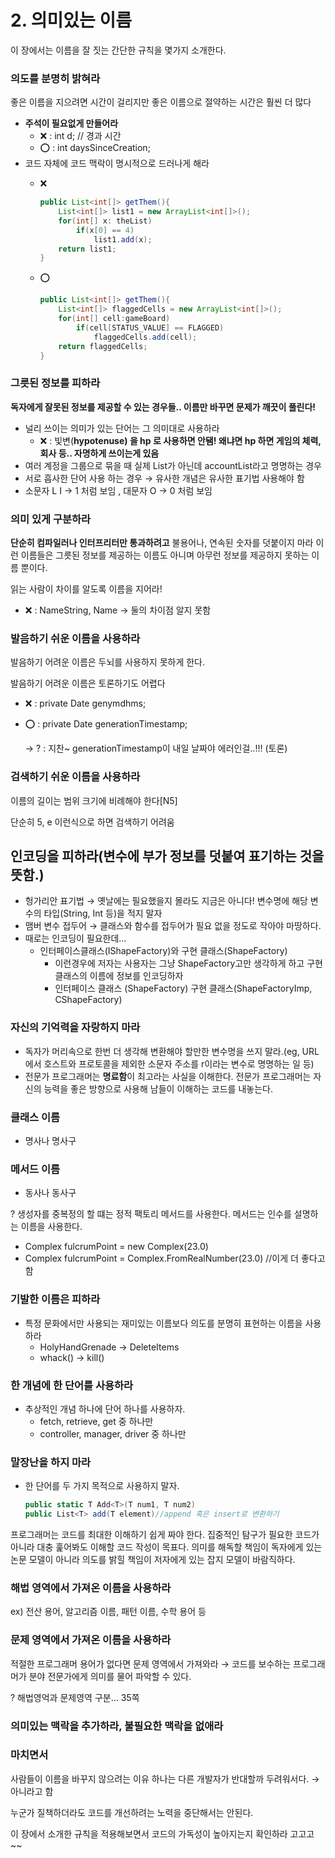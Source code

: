 # 2. 의미있는 이름

이 장에서는 이름을 잘 짓는 간단한 규칙을 몇가지 소개한다.

### 의도를 분명히 밝혀라

좋은 이름을 지으려면 시간이 걸리지만 좋은 이름으로 절약하는 시간은 훨씬 더 많다

- **주석이 필요없게 만들어라**
    - ❌ : int d; // 경과 시간
    - ⭕ : int daysSinceCreation;
- 코드 자체에 코드 맥락이 명시적으로 드러나게 해라
    - ❌
        
        ```java
        public List<int[]> getThem(){
        	List<int[]> list1 = new ArrayList<int[]>();
        	for(int[] x: theList)
        		if(x[0] == 4)
        			list1.add(x);
        	return list1;
        }
        ```
        
    - ⭕
        
        ```java
        public List<int[]> getThem(){
        	List<int[]> flaggedCells = new ArrayList<int[]>();
        	for(int[] cell:gameBoard)
        		if(cell[STATUS_VALUE] == FLAGGED)
        			flaggedCells.add(cell);
        	return flaggedCells;
        }
        ```
        

### 그릇된 정보를 피하라

**독자에게 잘못된 정보를 제공할 수 있는 경우들.. 이름만 바꾸면 문제가 깨끗이 풀린다!**

- 널리 쓰이는 의미가 있는 단어는 그 의미대로 사용하라
    - ❌ : 빛변(**hypotenuse) 을 hp 로 사용하면 안됌! 왜냐면 hp 하면 게임의 체력, 회사 등.. 자명하게 쓰이는게 있음**
- 여러 계정을 그룹으로 묶을 때 실제 List가 아닌데 accountList라고 명명하는 경우
- 서로 흡사한 단어 사용 하는 경우 → 유사한 개념은 유사한 표기법 사용해야 함
- 소문자 L  I → 1 처럼 보임 , 대문자 O → 0 처럼 보임

### 의미 있게 구분하라

**단순히 컴파일러나 인터프리터만 통과하려고** 불용어나, 연속된 숫자를 덧붙이지 마라 이런 이름들은 그릇된 정보를 제공하는 이름도 아니며 아무런 정보를 제공하지 못하는 이름 뿐이다. 

읽는 사람이 차이를 알도록 이름을 지어라! 

- ❌ : NameString, Name → 둘의 차이점 알지 못함

### 발음하기 쉬운 이름을 사용하라

발음하기 어려운 이름은 두뇌를 사용하지 못하게 한다. 

발음하기 어려운 이름은 토론하기도 어렵다

- ❌ : private Date genymdhms;
- ⭕ : private Date generationTimestamp;
    
    → ? : 지찬~ generationTimestamp이 내일 날짜야 에러인걸..!!! (토론)
    

### 검색하기 쉬운 이름을 사용하라

이름의 길이는 범위 크기에 비례해야 한다[N5]

단순히 5, e 이런식으로 하면 검색하기 어려움

## 인코딩을 피하라(변수에 부가 정보를 덧붙여 표기하는 것을 뜻함.)

- 헝가리안 표기법 → 옛날에는 필요했을지 몰라도 지금은 아니다! 변수명에 해당 변수의 타입(String, Int 등)을 적지 말자
- 맴버 변수 접두어 → 클래스와 함수를 접두어가 필요 없을 정도로 작아야 마땅하다.
- 때로는 인코딩이 필요한데…
    - 인터페이스클래스(IShapeFactory)와 구현 클래스(ShapeFactory)
        - 이런경우에 저자는 사용자는 그냥 ShapeFactory고만 생각하게 하고 구현 클래스의 이름에 정보를 인코딩하자
        - 인터페이스 클래스 (ShapeFactory) 구현 클래스(ShapeFactoryImp, CShapeFactory)

### 자신의 기억력을 자랑하지 마라

- 독자가 머리속으로 한번 더 생각해 변환해야 할만한 변수명을 쓰지 말라.(eg, URL에서 호스트와 프로토콜을 제외한 소문자 주소를 r이라는 변수로 명명하는 일 등)
- 전문가 프로그래머는 **명료함**이 최고라는 사실을 이해한다. 전문가 프로그래머는 자신의 능력을 좋은 방향으로 사용해 남들이 이해하는 코드를 내놓는다.

### 클래스 이름

- 명사나 명사구

### 메서드 이름

- 동사나 동사구

? 생성자를 중복정의 할 떄는 정적 팩토리 메서드를 사용한다. 메서드는 인수를 설명하는 이름을 사용한다. 

- Complex fulcrumPoint = new Complex(23.0)
- Complex fulcrumPoint = Complex.FromRealNumber(23.0) //이게 더 좋다고 함

### 기발한 이름은 피하라

- 특정 문화에서만 사용되는 재미있는 이름보다 의도를 분명히 표현하는 이름을 사용하라
    - HolyHandGrenade → DeleteItems
    - whack() → kill()

### 한 개념에 한 단어를 사용하라

- 추상적인 개념 하나에 단어 하나를 사용하자.
    - fetch, retrieve, get 중 하나만
    - controller, manager, driver 중 하나만

### 말장난을 하지 마라

- 한 단어를 두 가지 목적으로 사용하지 말자.
    
    ```csharp
    public static T Add<T>(T num1, T num2)
    public List<T> add(T element)//append 혹은 insert로 변환하기
    ```
    

프로그래머는 코드를 최대한 이해하기 쉽게 짜야 한다. 집중적인 탐구가 필요한 코드가 아니라 대충 훑어봐도 이해할 코드 작성이 목표다. 의미를 해독할 책임이 독자에게 있는 논문 모델이 아니라 의도를 밝힐 책임이 저자에게 있는 잡지 모델이 바람직하다.  

### 해법 영역에서 가져온 이름을 사용하라

ex) 전산 용어, 알고리즘 이름, 패턴 이름, 수학 용어 등

### 문제 영역에서 가져온 이름을 사용하라

적절한 프로그래머 용어가 없다면 문제 영역에서 가져와라 → 코드를 보수하는 프로그래머가 분야 전문가에게 의미를 물어 파악할 수 있다.

? 해법영억과 문제영역 구분… 35쪽 

### 의미있는 맥락을 추가하라, 불필요한 맥락을 없애라

### 마치면서

사람들이 이름을 바꾸지 않으려는 이유 하나는 다른 개발자가 반대할까 두려워서다. → 아니라고 함

누군가 질책하더라도 코드를 개선하려는 노력을 중단해서는 안된다. 

이 장에서 소개한 규칙을 적용해보면서 코드의 가독성이 높아지는지 확인하라 고고고~~
